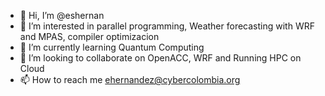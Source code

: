 - 👋 Hi, I’m @eshernan
- 👀 I’m interested in parallel programming, Weather forecasting with WRF and MPAS, compiler optimizacion
- 🌱 I’m currently learning Quantum Computing
- 💞️ I’m looking to collaborate on  OpenACC, WRF and Running HPC on Cloud
- 📫 How to reach me  ehernandez@cybercolombia.org 

<!---
eshernan/eshernan is a ✨ special ✨ repository because its `README.md` (this file) appears on your GitHub profile.
You can click the Preview link to take a look at your changes.
--->
